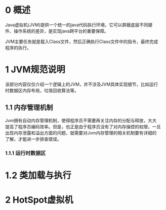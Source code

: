 # 0 概述
Java虚拟机(JVM)提供一个统一的java代码执行环境，它可以屏蔽底层不同硬件、操作系统的差异，是实现java跨平台的重要保障。

JVM主要任务就是载入Class文件，然后正确执行Class文件中的指令，最终完成程序的执行。

# 1 JVM规范说明
该部分内容仅仅介绍一个逻辑上的JVM，并不涉及JVM具体实现细节，比如运行时数据区内存布局，垃圾回收算法等。

## 1.1 内存管理机制
Jvm拥有自动内存管理机制，使得程序员不需要再关注内存的分配与释放，大大提高了程序员编码效率。但是，也正是由于程序员没有了对内存操控的权限，一旦出现内存泄露和溢出方面的问题，就需要对Jvm内存管理的相关机制要有详细的了解，才能进一步排查错误。
### 1.1.1 运行时数据区




# 1.2 类加载与执行

# 2 HotSpot虚拟机
